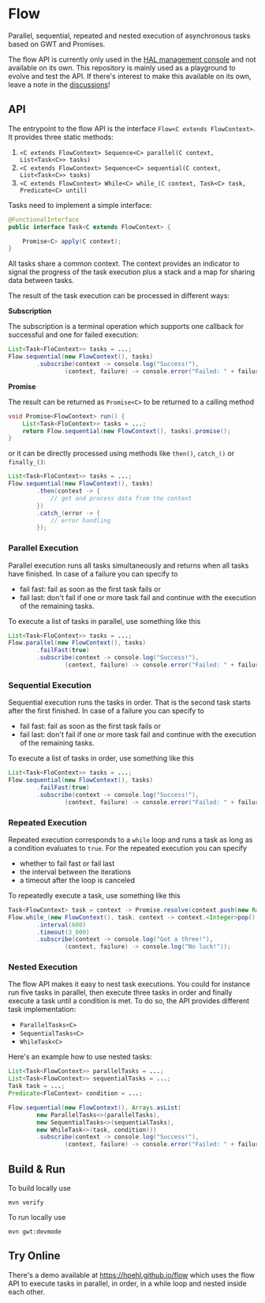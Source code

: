 # Flow 

Parallel, sequential, repeated and nested execution of asynchronous tasks based on GWT and Promises. 

The flow API is currently only used in the [HAL management console](https://hal.github.io) and not available on its own. This repository is mainly used as a playground to evolve and test the API. If there's interest to make this available on its own, leave a note in the [discussions](https://github.com/hpehl/flow/discussions)!  

## API 

The entrypoint to the flow API is the interface `Flow<C extends FlowContext>`. It provides three static methods:

1. `<C extends FlowContext> Sequence<C> parallel(C context, List<Task<C>> tasks)`
2. `<C extends FlowContext> Sequence<C> sequential(C context, List<Task<C>> tasks)`
3. `<C extends FlowContext> While<C> while_(C context, Task<C> task, Predicate<C> until)`

Tasks need to implement a simple interface: 

```java
@FunctionalInterface
public interface Task<C extends FlowContext> {

    Promise<C> apply(C context);
}
```

All tasks share a common context. The context provides an indicator to signal the progress of the task execution plus a stack and a map for sharing data between tasks. 

The result of the task execution can be processed in different ways:

**Subscription**

The subscription is a terminal operation which supports one callback for successful and one for failed execution:

```java
List<Task<FloContext>> tasks = ...;
Flow.sequential(new FlowContext(), tasks)
        .subscribe(context -> console.log("Success!"),
                (context, failure) -> console.error("Failed: " + failure));
```

**Promise**

The result can be returned as `Promise<C>` to be returned to a calling method

```java
void Promise<FlowContext> run() {
    List<Task<FloContext>> tasks = ...;
    return Flow.sequential(new FlowContext(), tasks).promise();
}
```

or it can be directly processed using methods like `then()`, `catch_()` or `finally_()`:

```java
List<Task<FloContext>> tasks = ...;
Flow.sequential(new FlowContext(), tasks)
        .then(context -> {
            // get and process data from the context 
        })
        .catch_(error -> {
            // error handling
        });
```

### Parallel Execution

Parallel execution runs all tasks simultaneously and returns when all tasks have finished. In case of a failure you can specify to 

- fail fast: fail as soon as the first task fails or
- fail last: don't fail if one or more task fail and continue with the execution of the remaining tasks.

To execute a list of tasks in parallel, use something like this 

```java
List<Task<FloContext>> tasks = ...;
Flow.parallel(new FlowContext(), tasks)
        .failFast(true)
        .subscribe(context -> console.log("Success!"),
                (context, failure) -> console.error("Failed: " + failure));
```

### Sequential Execution

Sequential execution runs the tasks in order. That is the second task starts after the first finished. In case of a failure you can specify to

- fail fast: fail as soon as the first task fails or
- fail last: don't fail if one or more task fail and continue with the execution of the remaining tasks.  

To execute a list of tasks in order, use something like this

```java
List<Task<FloContext>> tasks = ...;
Flow.sequential(new FlowContext(), tasks)
        .failFast(true)
        .subscribe(context -> console.log("Success!"),
                (context, failure) -> console.error("Failed: " + failure));
```

### Repeated Execution

Repeated execution corresponds to a `while` loop and runs a task as long as a condition evaluates to `true`. For the repeated execution you can specify 

- whether to fail fast or fail last
- the interval between the iterations
- a timeout after the loop is canceled

To repeatedly execute a task, use something like this

```java
Task<FlowContext> task = context -> Promise.resolve(context.push(new Random().nextInt(10)));
Flow.while_(new FlowContext(), task, context -> context.<Integer>pop() == 3)
        .interval(600)
        .timeout(3_000)
        .subscribe(context -> console.log("Got a three!"),
                (context, failure) -> console.log("No luck!"));
```

### Nested Execution

The flow API makes it easy to nest task executions. You could for instance run five tasks in parallel, then execute three tasks in order and finally execute a task until a condition is met. To do so, the API provides different task implementation:

- `ParallelTasks<C>`
- `SequentialTasks<C>`
- `WhileTask<C>`

Here's an example how to use nested tasks:

```java
List<Task<FlowContext>> parallelTasks = ...;
List<Task<FlowContext>> sequentialTasks = ...;
Task task = ...;
Predicate<FloContext> condition = ...;

Flow.sequential(new FlowContext(), Arrays.asList(
        new ParallelTasks<>(parallelTasks),
        new SequentialTasks<>(sequentialTasks),
        new WhileTask<>(task, condition)))
        .subscribe(context -> console.log("Success!"),
                (context, failure) -> console.error("Failed: " + failure));
```

## Build & Run

To build locally use

```shell
mvn verify
```

To run locally use

```shell
mvn gwt:devmode
```

## Try Online

There's a demo available at https://hpehl.github.io/flow which uses the flow API to execute tasks in parallel, in order, in a while loop and nested inside each other. 

